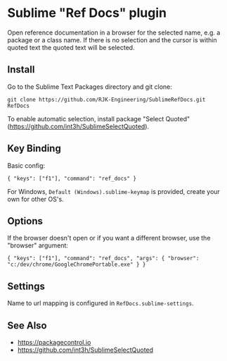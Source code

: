 # Sublime "Ref Docs" plugin

Open reference documentation in a browser for the selected name, e.g. a package or a class name. If there is no selection and the cursor is within quoted text the quoted text will be selected.

## Install

Go to the Sublime Text Packages directory and git clone:

`git clone https://github.com/RJK-Engineering/SublimeRefDocs.git RefDocs`

To enable automatic selection, install package "Select Quoted" (https://github.com/int3h/SublimeSelectQuoted).

## Key Binding

Basic config:

`{ "keys": ["f1"], "command": "ref_docs" }`

For Windows, `Default (Windows).sublime-keymap` is provided, create your own for other OS's.

## Options

If the browser doesn't open or if you want a different browser, use the "browser" argument:

`{ "keys": ["f1"], "command": "ref_docs", "args": { "browser": "c:/dev/chrome/GoogleChromePortable.exe" } }`

## Settings

Name to url mapping is configured in `RefDocs.sublime-settings`.

## See Also

* https://packagecontrol.io
* https://github.com/int3h/SublimeSelectQuoted
